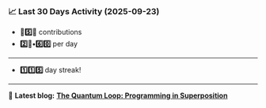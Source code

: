 <!--START_STATS-->
### 📈 Last 30 Days Activity (2025-09-23)  
- **🎱5️⃣🎱** contributions  
- **2️⃣🎱•6️⃣0️⃣** per day
---
- **1️⃣1️⃣5️⃣** day streak!
---
📝 **Latest blog:** [**The Quantum Loop: Programming in Superposition**](https://andriak.com/blog/quantum-loop)
<!--END_STATS-->
